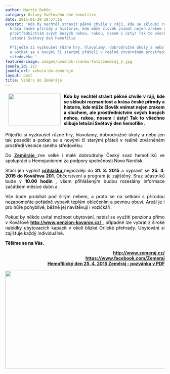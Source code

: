 ```yaml
---
author: Martin Bohůn
category: Oslavy Světového dne hemofilie
date: 2015-01-28 19:57:16
excerpt: 'Kdo by nechtěl strávit pěkné chvíle v ráji, kde se skloubí rozmanitost a
  krása české přírody a historie, kde může člověk vnímat nejen zrakem a sluchem, ale
  prostřednictvím svých bosých nohou, rukou, nosem i ústy! Tak to všechno slibuje
  letošní Světový den hemofilie

  Přijeďte si vyzkoušet různé hry, hlavolamy, dobrodružné úkoly a nebo jen tak posedět
  a potkat se s novými či starými přáteli v reálně ztvárněném prostředí vesnice raného
  středověku '
featured-image: images/uvodnik-clanku-foto/zemeraj_1.jpg
joomla_id: 217
joomla_url: vzhuru-do-zemeraje
layout: post
title: Vzhůru do Zeměráje
---
```


<h4 style="text-align: justify;">
 <img border="0" height="100" src="{{ site.baseurl }}/images/uvodnik-clanku-foto/zemeraj_1.jpg" style="float: left; margin-left: 10px; margin-right: 10px;" width="165"/>
 <span style="font-size: 1em; color: #000000;">
  Kdo by nechtěl strávit pěkné chvíle v ráji, kde se skloubí rozmanitost a krása české přírody a historie, kde může člověk vnímat nejen zrakem a sluchem, ale prostřednictvím svých bosých nohou, rukou, nosem i ústy! Tak to všechno slibuje letošní
  <strong>
   Světový den hemofilie
  </strong>
  .
 </span>
</h4>
<p style="text-align: justify;">
 <span style="color: #000000;">
  Přijeďte si vyzkoušet různé hry, hlavolamy, dobrodružné úkoly a nebo jen tak posedět a potkat se s novými či starými přáteli v reálně ztvárněném prostředí vesnice raného středověku.
 </span>
</p>
<p style="text-align: justify;">
 <span style="color: #000000;">
  Do
 </span>
 <span>
  <strong>
   <a href="http://www.zemeraj.cz/" target="_blank" title="Zeměráj">
    Zeměráje
   </a>
  </strong>
 </span>
 <span style="color: #000000;">
  zve velké i malé dobrodruhy Český svaz hemofiliků ve spolupráci s Hemojuniorem za podpory společnosti Novo Nordisk.
 </span>
</p>
<p style="text-align: justify;">
 <span style="color: #000000;">
  Stačí jen vyplnit
 </span>
 <strong>
  <a href="https://docs.google.com/forms/d/1NkzchBZtoZA4StE01HWvrFuqE5yI0YkH0wUAAw3kFS0/viewform" target="_blank" title="Přihláška Zeměráj ">
   přihlášku
  </a>
 </strong>
 <span style="color: #000000;">
  nejpozději do
  <strong>
   31. 3. 2015
  </strong>
  a vypravit se
  <strong>
   25. 4. 2015 do Kovářova 201.
  </strong>
  Občerstvení a program je zajištěný. Sraz
 </span>
 <span>
  <span style="color: #000000;">
   účastníků bude v
   <strong>
    10.00 hodin
   </strong>
   , všem přihlášeným budou rozeslány informace začátkem měsíce dubn
  </span>
  a.
 </span>
</p>
<p style="text-align: justify;">
 <span style="color: #000000;">
  Vše bude probíhat pod širým nebem, a proto se na setkání s přírodou nezapomeňte pořádně vybavit teplým oblečením a pevnou obuví. Areál je i pro hůře pohyblivé, běžně jej navštěvují i vozíčkáři.
 </span>
</p>
<p style="text-align: justify;">
 <span style="color: #000000;">
  Pokud by někdo uvítal možnost ubytování, nabízí se využití penzionu přímo v Kovářově
 </span>
 <strong>
  <a href="http://www.penzion-kovarov.cz/">
   http://www.penzion-kovarov.cz/
  </a>
 </strong>
 <span style="color: #000000;">
  , případně lze vybrat z široké nabídky ubytovacích kapacit v okolí blízké Orlické přehrady. Ubytování si zajišťuje každý individuálně.
 </span>
</p>
<p style="text-align: left;">
 <span style="color: #000000;">
  <strong>
   Těšíme se na Vás.
  </strong>
 </span>
</p>
<p style="text-align: right;">
 <strong>
  <a href="http://www.zemeraj.cz/" target="_blank" title="Zeměráj">
   <strong>
    http://www.zemeraj.cz/
   </strong>
  </a>
  <br/>
  <a href="https://www.facebook.com/Zemeraj" title="Facebook Zeměráj">
   https://www.facebook.com/Zemeraj
   <br/>
  </a>
 </strong>
 <strong>
  <strong>
   <a href="images/dokumenty-pdf-doc/zemeraj.pdf" target="_blank" title="Pozvánka Zeměráj">
    Hemofilický den 25. 4. 2015 Zeměráj - pozvánka v PDF
   </a>
  </strong>
 </strong>
</p>
<p style="text-align: center;">
 <strong>
  <strong>
   <img alt="" border="0" height="309" src="{{ site.baseurl }}/images/uvodnik-clanku-foto/zemeraj_3.jpg" width="779"/>
  </strong>
 </strong>
</p>